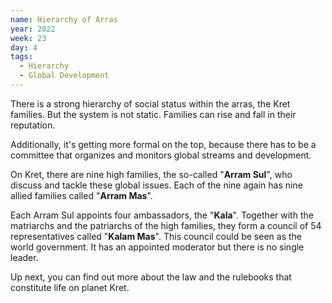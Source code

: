 ```yaml
---
name: Hierarchy of Arras
year: 2022
week: 23
day: 4
tags:
  - Hierarchy
  - Global Development
---
```


There is a strong hierarchy of social status within the arras, the Kret
families. But the system is not static. Families can rise and fall in their
reputation.

Additionally, it's getting more formal on the top, because there has to be a
committee that organizes and monitors global streams and development.

On Kret, there are nine high families, the so-called "**Arram Sul**", who
discuss and tackle these global issues. Each of the nine again has nine allied
families called "**Arram Mas**".

Each Arram Sul appoints four ambassadors, the "**Kala**". Together with the
matriarchs and the patriarchs of the high families, they form a council of 54
representatives called "**Kalam Mas**". This council could be seen as the world
government. It has an appointed moderator but there is no single leader.

Up next, you can find out more about the law and the rulebooks that constitute
life on planet Kret.
